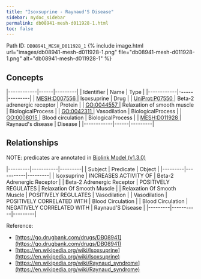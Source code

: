 ```yaml
---
title: "Isoxsuprine - Raynaud'S Disease"
sidebar: mydoc_sidebar
permalink: db08941-mesh-d011928-1.html
toc: false 
---
```



Path ID: `DB08941_MESH_D011928_1`
{% include image.html url="images/db08941-mesh-d011928-1.png" file="db08941-mesh-d011928-1.png" alt="db08941-mesh-d011928-1" %}

## Concepts

|------------|------|---------|
| Identifier | Name | Type    |
|------------|------|---------|
| <a href="https://identifiers.org/MESH:D007556">MESH:D007556 </a> | Isoxsuprine | Drug |
| <a href="https://identifiers.org/UniProt:P07550">UniProt:P07550 </a> | Beta-2 adrenergic receptor | Protein |
| <a href="https://identifiers.org/GO:0044557">GO:0044557 </a> | Relaxation of smooth muscle | BiologicalProcess |
| <a href="https://identifiers.org/GO:0042311">GO:0042311 </a> | Vasodilation | BiologicalProcess |
| <a href="https://identifiers.org/GO:0008015">GO:0008015 </a> | Blood circulation | BiologicalProcess |
| <a href="https://identifiers.org/MESH:D011928">MESH:D011928 </a> | Raynaud's disease | Disease |
|------------|------|---------|

## Relationships


NOTE: predicates are annotated in <a href="https://github.com/biolink/biolink-model/releases/tag/v1.3.0">Biolink Model (v1.3.0)</a>

|---------|-----------|---------|
| Subject | Predicate | Object  |
|---------|-----------|---------|
| Isoxsuprine | INCREASES ACTIVITY OF | Beta-2 Adrenergic Receptor |
| Beta-2 Adrenergic Receptor | POSITIVELY REGULATES | Relaxation Of Smooth Muscle |
| Relaxation Of Smooth Muscle | POSITIVELY REGULATES | Vasodilation |
| Vasodilation | POSITIVELY CORRELATED WITH | Blood Circulation |
| Blood Circulation | NEGATIVELY CORRELATED WITH | Raynaud'S Disease |
|---------|-----------|---------|

Reference: 
  - [https://go.drugbank.com/drugs/DB08941](https://go.drugbank.com/drugs/DB08941)
  - [https://en.wikipedia.org/wiki/Isoxsuprine](https://en.wikipedia.org/wiki/Isoxsuprine)
  - [https://en.wikipedia.org/wiki/Raynaud_syndrome](https://en.wikipedia.org/wiki/Raynaud_syndrome)
